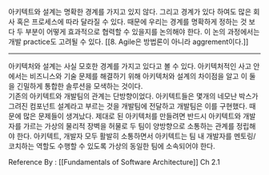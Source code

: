 
아키텍트와 설계는 명확한 경계를 가지고 있지 않다. 그리고 경계가 있다 하여도 많은 회사 혹은 프로세스에 따라 달라질 수 있다. 때문에 우리는 경계를 명확하게 정하는 것 보다 두 부분이 어떻게 효과적으로 협력할 수 있을지를 논의해야 한다. 이 논의 과정에서는 개발 practice도 고려될 수 있다. [[8. Agile은 방법론이 아니라 aggrement이다.]]

-------

아키텍처와 설계는 사실 모호한 경계를 가지고 있다고 볼 수 있다. 아키텍처적인 사고 안에서는 비즈니스와 기술 문제를 해결하기 위해 아키텍처와 설계의 차이점을 알고 이 둘을 긴밀하게 통합한 솔루션을 모색하는 것이다.  
 기존의 아키텍트와 개발팀의 관계는 단방향이었다. 아키텍트들은 몇개의 네모난 박스가그려진 컴포넌트 설계라고 부르는 것을 개발팀에 전달하고 개발팀은 이를 구현했다. 때문에 많은 문제들이 생겨났다. 제대로 된 아키텍처를 만들려면 반드시 아키텍트와 개발자를 가르는 가상의 물리적 장벽을 허물로 두 팀이 양방향으로 소통하는 관계를 정립해야 한다. 아키텍트, 개발자 모두 활발히 소통하면서 아키텍트는 팀 내 개발자를 멘토링/코치하는 역할도 수행할 수 있도록 가상의 동일한 팀에 소속되어야 한다.

Reference By : [[Fundamentals of Software Architecture]] Ch 2.1